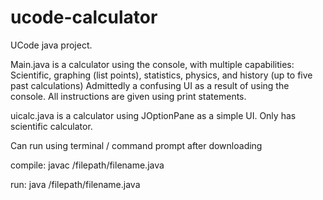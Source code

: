 # ucode-calculator

UCode java project.

Main.java is a calculator using the console, with multiple capabilities:
Scientific, graphing (list points), statistics, physics, and history (up to five past calculations)
Admittedly a confusing UI as a result of using the console. All instructions are given using print statements.

uicalc.java is a calculator using JOptionPane as a simple UI. Only has scientific calculator.

Can run using terminal / command prompt after downloading

compile:
javac /filepath/filename.java

run:
java /filepath/filename.java
